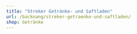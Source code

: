 ```yaml
---
title: "Streker Getränke- und Saftladen"
url: /backnang/streker-getraenke-und-saftladen/
shop: Getränke
---
```

